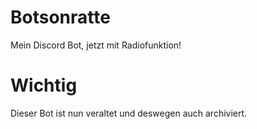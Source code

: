 # Botsonratte
Mein Discord Bot, jetzt mit Radiofunktion!

# Wichtig
Dieser Bot ist nun veraltet und deswegen auch archiviert.
